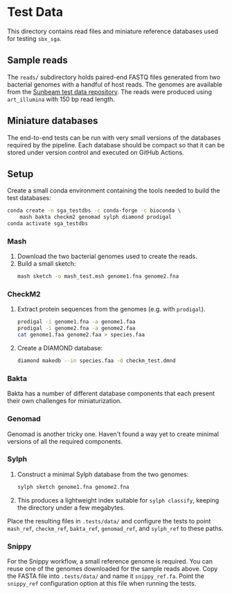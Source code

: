 # Test Data

This directory contains read files and miniature reference databases used for testing `sbx_sga`.

## Sample reads

The `reads/` subdirectory holds paired-end FASTQ files generated from two bacterial genomes with a handful of host reads. The genomes are available from the [Sunbeam test data repository](https://github.com/sunbeam-labs/sunbeam/tree/main/tests/data/raw). The reads were produced using `art_illumina` with 150 bp read length.

## Miniature databases

The end-to-end tests can be run with very small versions of the databases required by the pipeline. Each database should be compact so that it can be stored under version control and executed on GitHub Actions.

## Setup

Create a small conda environment containing the tools needed to build the test
databases:

```bash
conda create -n sga_testdbs -c conda-forge -c bioconda \
    mash bakta checkm2 genomad sylph diamond prodigal
conda activate sga_testdbs
```

### Mash
1. Download the two bacterial genomes used to create the reads.
2. Build a small sketch:
   ```bash
   mash sketch -o mash_test.msh genome1.fna genome2.fna
   ```

### CheckM2
1. Extract protein sequences from the genomes (e.g. with `prodigal`).
   ```bash
   prodigal -i genome1.fna -a genome1.faa
   prodigal -i genome2.fna -a genome2.faa
   cat genome1.faa genome2.faa > species.faa
   ```
2. Create a DIAMOND database:
   ```bash
   diamond makedb --in species.faa -d checkm_test.dmnd
   ```

### Bakta
Bakta has a number of different database components that each present their own challenges for miniaturization.

### Genomad
Genomad is another tricky one. Haven't found a way yet to create minimal versions of all the required components.

### Sylph
1. Construct a minimal Sylph database from the two genomes:
   ```bash
   sylph sketch genome1.fna genome2.fna
   ```
2. This produces a lightweight index suitable for `sylph classify`, keeping the directory under a few megabytes.

Place the resulting files in `.tests/data/` and configure the tests to point `mash_ref`, `checkm_ref`, `bakta_ref`, `genomad_ref`, and `sylph_ref` to these paths.

### Snippy
For the Snippy workflow, a small reference genome is required. You can reuse one of the genomes downloaded for the
sample reads above. Copy the FASTA file into `.tests/data/` and name it `snippy_ref.fa`. Point the `snippy_ref`
configuration option at this file when running the tests.
